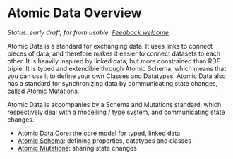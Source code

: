 # Atomic Data Overview

_Status: early draft, far from usable. [Feedback welcome](https://github.com/ontola/atomic-data)._

Atomic Data is a standard for exchanging data.
It uses links to connect pieces of data, and therefore makes it easier to connect datasets to each other.
It is heavily inspired by linked data, but more constrained than RDF triple.
It is typed and extendible through Atomic Schema, which means that you can use it to define your own Classes and Datatypes.
Atomic Data also has a standard for synchronizing data by communicating state changes, called [Atomic Mutations]().

Atomic Data is accompanies by a Schema and Mutations standard, which respectively deal with a modelling / type system, and communicating state changes.

- [Atomic Data Core](core/atomic-data-core.md): the core model for typed, linked data
- [Atomic Schema](schema/atomic-schema.md): defining properties, datatypes and classes
- [Atomic Mutations](mutations/atomic-mutations.md): sharing state changes
